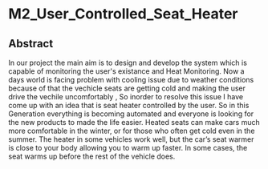 # M2_User_Controlled_Seat_Heater

## Abstract
In our project the main aim is to design and develop the system which is capable of monitoring the user's existance and Heat Monitoring. Now a days world is facing problem with cooling issue due to weather conditions because of that the vechicle seats are getting cold and making the user drive the vechile uncomfortably , So inorder to resolve this issue I have come up with an idea that is seat heater controlled by the user. So in this Generation everything is becoming automated and everyone is looking for the new products to made the life easier. Heated seats can make cars much more comfortable in the winter, or for those who often get cold even in the summer. The heater in some vehicles work well, but the car’s seat warmer is close to your body allowing you to warm up faster. In some cases, the seat warms up before the rest of the vehicle does.
